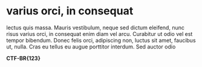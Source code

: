 # varius orci, in consequat

lectus quis massa. Mauris vestibulum, neque sed dictum eleifend, nunc risus varius orci, in consequat enim diam vel arcu. Curabitur ut odio vel est tempor bibendum. Donec felis orci, adipiscing non, luctus sit amet, faucibus ut, nulla. Cras eu tellus eu augue porttitor interdum. Sed auctor odio

**CTF-BR{123}**
